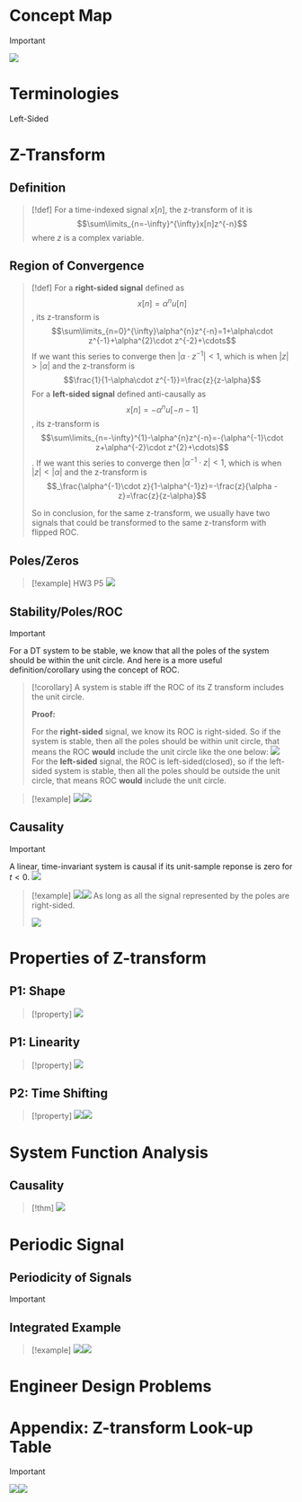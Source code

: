 # Concept Map
> [!important]
> ![](Z-Transform.assets/image-20240704175302910.png)




# Terminologies
Left-Sided



# Z-Transform
## Definition
> [!def]
> For a time-indexed signal $x[n]$, the z-transform of it is $$\sum\limits_{n=-\infty}^{\infty}x[n]z^{-n}$$ where $z$ is a complex variable.



## Region of Convergence
> [!def]
> For a **right-sided signal** defined as $$x[n]=\alpha^{n}u[n]$$, its z-transform is $$\sum\limits_{n=0}^{\infty}\alpha^{n}z^{-n}=1+\alpha\cdot z^{-1}+\alpha^{2}\cdot z^{-2}+\cdots$$ If we want this series to converge then $|\alpha\cdot z^{-1}|<1$, which is when $|z|>|\alpha|$ and the z-transform is $$\frac{1}{1-\alpha\cdot z^{-1}}=\frac{z}{z-\alpha}$$
> For a **left-sided signal** defined anti-causally as $$x[n]=-\alpha^{n}u[-n-1]$$, its z-transform is $$\sum\limits_{n=-\infty}^{1}-\alpha^{n}z^{-n}=-(\alpha^{-1}\cdot z+\alpha^{-2}\cdot z^{2}+\cdots)$$. If we want this series to converge then $|\alpha^{-1}\cdot z|<1$, which is when $|z|<|\alpha|$ and the z-transform is $$_\frac{\alpha^{-1}\cdot z}{1-\alpha^{-1}z}=-\frac{z}{\alpha - z}=\frac{z}{z-\alpha}$$
> 
> So in conclusion, for the same z-transform, we usually have two signals that could be transformed to the same z-transform with flipped ROC.




## Poles/Zeros
> [!example] HW3 P5
> ![](System_Representations.assets/image-20240710163204923.png)






## Stability/Poles/ROC
> [!important]
> For a DT system to be stable, we know that all the poles of the system should be within the unit circle. And here is a more useful definition/corollary using the concept of ROC.
> 

> [!corollary] 
> A system is stable iff the ROC of its Z transform includes the unit circle.
> 
> **Proof:**
> 
> For the **right-sided** signal, we know its ROC is right-sided. So if the system is stable, then all the poles should be within unit circle, that means the ROC **would** include the unit circle like the one below:
> ![](Z-Transform.assets/image-20240710170430419.png)
> For the **left-sided** signal, the ROC is left-sided(closed), so if the left-sided system is stable, then all the poles should be outside the unit circle, that means ROC **would** include the unit circle.

> [!example]
> ![](Z-Transform.assets/image-20240710171224071.png)![](Z-Transform.assets/image-20240710171231985.png)


## Causality
> [!important]
> A linear, time-invariant system is causal if its unit-sample reponse is zero for $t<0$.
> ![](Z-Transform.assets/6059616cb27f778f9a92b446e96e4b34_MD5.jpeg)

> [!example]
> ![](Z-Transform.assets/image-20240710172239210.png)![](Z-Transform.assets/image-20240710172245371.png)
> As long as all the signal represented by the poles are right-sided.
> 
> ![](Z-Transform.assets/image-20240710172601379.png)



# Properties of Z-transform
## P1: Shape
> [!property] 
> ![](Z-Transform.assets/67000c8f61380643dfd8b8e64be682cd_MD5.jpeg)



## P1: Linearity
> [!property] 
> ![](Z-Transform.assets/428778ea63286063f95390166e4e671d_MD5.jpeg)



## P2: Time Shifting
> [!property] 
> ![](Z-Transform.assets/b1eda4c22c6a89dbfa0425ad87b2ea74_MD5.jpeg)![](Z-Transform.assets/f3636b74fb923b6accac12cfcf0c9ac1_MD5.jpeg)






# System Function Analysis
## Causality
> [!thm]
> ![](Z-Transform.assets/08a87ea51b3db2464e1f5030895734e9_MD5.jpeg)
> 










# Periodic Signal
## Periodicity of Signals
> [!important]
> 



## Integrated Example
> [!example]
> ![](Z-Transform.assets/image-20240710173944863.png)![](Z-Transform.assets/image-20240710173950951.png)


# Engineer Design Problems






# Appendix: Z-transform Look-up Table
> [!important]
> ![](Z-Transform.assets/image-20240710173711376.png)![](Z-Transform.assets/image-20240710173657082.png)

